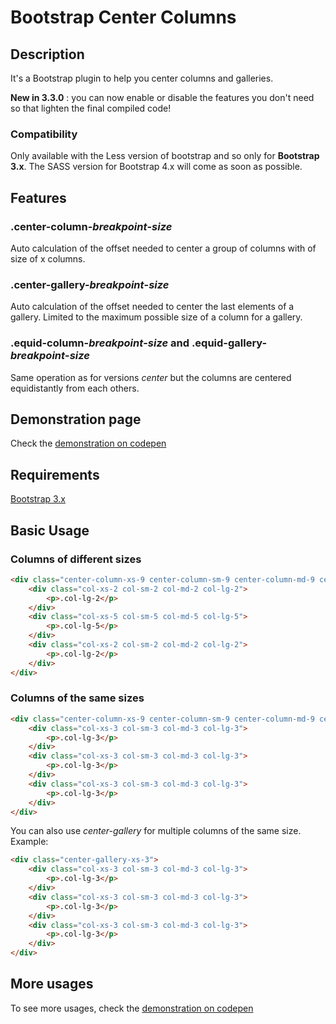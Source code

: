 # Bootstrap Center Columns
## Description
It's a Bootstrap plugin to help you center columns and galleries.

**New in 3.3.0** : you can now enable or disable the features you don't need so that lighten the final compiled code!

### Compatibility
Only available with the Less version of bootstrap and so only for **Bootstrap 3.x**.
The SASS version for Bootstrap 4.x will come as soon as possible.

## Features
### .center-column-*breakpoint*-*size*
Auto calculation of the offset needed to center a group of columns with of size of x columns.

### .center-gallery-*breakpoint*-*size*
Auto calculation of the offset needed to center the last elements of a gallery.
Limited to the maximum possible size of a column for a gallery.

### .equid-column-*breakpoint*-*size* and .equid-gallery-*breakpoint*-*size*
Same operation as for versions *center* but the columns are centered equidistantly from each others.

## Demonstration page
Check the [demonstration on codepen](http://codepen.io/disalvo_webdev/pen/XJOBdK/)

## Requirements
[Bootstrap 3.x](http://getbootstrap.com/)

## Basic Usage
### Columns of different sizes

```html
<div class="center-column-xs-9 center-column-sm-9 center-column-md-9 center-column-lg-9">
    <div class="col-xs-2 col-sm-2 col-md-2 col-lg-2">
        <p>.col-lg-2</p>
    </div>
    <div class="col-xs-5 col-sm-5 col-md-5 col-lg-5">
        <p>.col-lg-5</p>
    </div>
    <div class="col-xs-2 col-sm-2 col-md-2 col-lg-2">
        <p>.col-lg-2</p>
    </div>
</div>
```

### Columns of the same sizes

```html
<div class="center-column-xs-9 center-column-sm-9 center-column-md-9 center-column-lg-9">
    <div class="col-xs-3 col-sm-3 col-md-3 col-lg-3">
        <p>.col-lg-3</p>
    </div>
    <div class="col-xs-3 col-sm-3 col-md-3 col-lg-3">
        <p>.col-lg-3</p>
    </div>
    <div class="col-xs-3 col-sm-3 col-md-3 col-lg-3">
        <p>.col-lg-3</p>
    </div>
</div>
```

You can also use *center-gallery* for multiple columns of the same size.
Example:

```html
<div class="center-gallery-xs-3">
    <div class="col-xs-3 col-sm-3 col-md-3 col-lg-3">
        <p>.col-lg-3</p>
    </div>
    <div class="col-xs-3 col-sm-3 col-md-3 col-lg-3">
        <p>.col-lg-3</p>
    </div>
    <div class="col-xs-3 col-sm-3 col-md-3 col-lg-3">
        <p>.col-lg-3</p>
    </div>
</div>
```

## More usages
To see more usages, check the [demonstration on codepen](http://codepen.io/disalvo_webdev/pen/XJOBdK/)